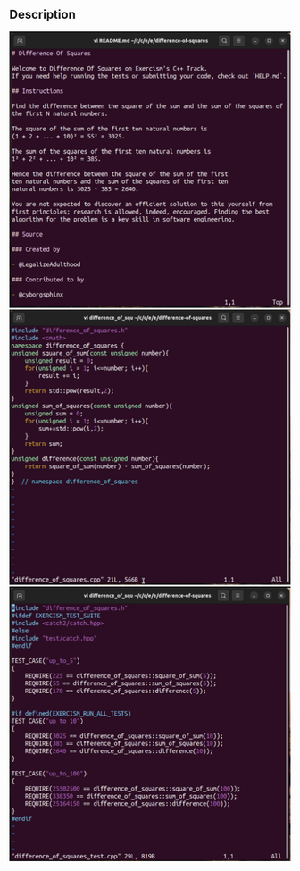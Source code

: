 ## Description 

![Exercism-Exercise](difference-of-squares0.png)
![Exercism-Exercise](difference-of-square1.png)
![Exercism-Exercise](difference_of_square2.png)
